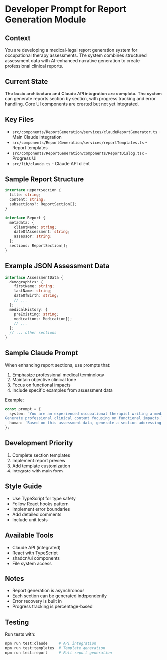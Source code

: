# Developer Prompt for Report Generation Module

## Context
You are developing a medical-legal report generation system for occupational therapy assessments. The system combines structured assessment data with AI-enhanced narrative generation to create professional clinical reports.

## Current State
The basic architecture and Claude API integration are complete. The system can generate reports section by section, with progress tracking and error handling. Core UI components are created but not yet integrated.

## Key Files
- `src/components/ReportGeneration/services/claudeReportGenerator.ts` - Main Claude integration
- `src/components/ReportGeneration/services/reportTemplates.ts` - Report templates
- `src/components/ReportGeneration/components/ReportDialog.tsx` - Progress UI
- `src/lib/claude.ts` - Claude API client

## Sample Report Structure
```typescript
interface ReportSection {
  title: string;
  content: string;
  subsections?: ReportSection[];
}

interface Report {
  metadata: {
    clientName: string;
    dateOfAssessment: string;
    assessor: string;
  };
  sections: ReportSection[];
}
```

## Example JSON Assessment Data
```typescript
interface AssessmentData {
  demographics: {
    firstName: string;
    lastName: string;
    dateOfBirth: string;
    // ...
  };
  medicalHistory: {
    preExisting: string;
    medications: Medication[];
    // ...
  };
  // ... other sections
}
```

## Sample Claude Prompt
When enhancing report sections, use prompts that:
1. Emphasize professional medical terminology
2. Maintain objective clinical tone
3. Focus on functional impacts
4. Include specific examples from assessment data

Example:
```typescript
const prompt = {
  system: `You are an experienced occupational therapist writing a medical-legal report.
Generate professional clinical content focusing on functional impacts.`,
  human: `Based on this assessment data, generate a section addressing...`
};
```

## Development Priority
1. Complete section templates
2. Implement report preview
3. Add template customization
4. Integrate with main form

## Style Guide
- Use TypeScript for type safety
- Follow React hooks pattern
- Implement error boundaries
- Add detailed comments
- Include unit tests

## Available Tools
- Claude API (integrated)
- React with TypeScript
- shadcn/ui components
- File system access

## Notes
- Report generation is asynchronous
- Each section can be generated independently
- Error recovery is built in
- Progress tracking is percentage-based

## Testing
Run tests with:
```bash
npm run test:claude     # API integration
npm run test:templates  # Template generation
npm run test:report     # Full report generation
```